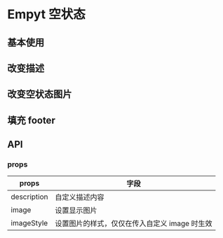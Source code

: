 # Empyt 空状态

## 基本使用

<code src="../../components/empty/demo/basic.tsx"></code>

## 改变描述

<code src="../../components/empty/demo/desc.tsx"></code>

## 改变空状态图片

<code src="../../components/empty/demo/img.tsx"></code>

## 填充 footer

<code src="../../components/empty/demo/footer.tsx"></code>

## API

### props

| props       | 字段                                          |
| ----------- | --------------------------------------------- |
| description | 自定义描述内容                                |
| image       | 设置显示图片                                  |
| imageStyle  | 设置图片的样式，仅仅在传入自定义 image 时生效 |
